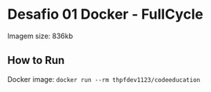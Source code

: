 # Desafio 01 Docker - FullCycle

Imagem size: 836kb

## How to Run

Docker image: `docker run --rm thpfdev1123/codeeducation`

